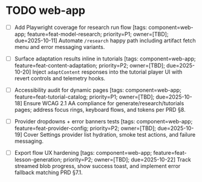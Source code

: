 # TODO web-app

- [ ] Add Playwright coverage for research run flow [tags: component=web-app; feature=feat-model-research; priority=P1; owner=[TBD]; due=2025-10-11]
  Automate `/research` happy path including artifact fetch menu and error messaging variants.
- [ ] Surface adaptation results inline in tutorials [tags: component=web-app; feature=feat-content-adaptation; priority=P2; owner=[TBD]; due=2025-10-20]
  Inject `adaptContent` responses into the tutorial player UI with revert controls and telemetry hooks.
- [ ] Accessibility audit for dynamic pages [tags: component=web-app; feature=feat-tutorial-catalog; priority=P1; owner=[TBD]; due=2025-10-18]
  Ensure WCAG 2.1 AA compliance for generate/research/tutorials pages; address focus rings, keyboard flows, and tokens per PRD §8.
- [ ] Provider dropdowns + error banners tests [tags: component=web-app; feature=feat-provider-config; priority=P2; owner=[TBD]; due=2025-10-19]
  Cover Settings provider list hydration, smoke test actions, and failure messaging.
- [ ] Export flow UX hardening [tags: component=web-app; feature=feat-lesson-generation; priority=P2; owner=[TBD]; due=2025-10-22]
  Track streamed blob progress, show success toast, and implement error fallback matching PRD §7.1.

